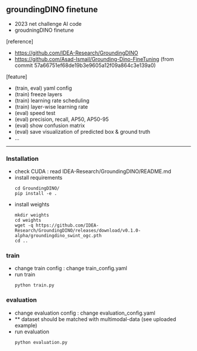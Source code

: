 ## groundingDINO finetune

- 2023 net challenge AI code 
- groudningDINO finetune

[reference] 
- https://github.com/IDEA-Research/GroundingDINO
- https://github.com/Asad-Ismail/Grounding-Dino-FineTuning
  (from commit 57a66751ef68de19b3e9605a12f09a864c3e139a0)

[feature] 
- (train, eval) yaml config 
- (train) freeze layers 
- (train) learning rate scheduling 
- (train) layer-wise learning rate
- (eval) speed test 
- (eval) precision, recall, AP50, AP50-95 
- (eval) show confusion matrix 
- (eval) save visualization of predicted box & ground truth 
- ... 

---

### Installation

- check CUDA : read IDEA-Research/GroundingDINO/README.md
- install requirements
  ```
  cd GroundingDINO/
  pip install -e .
  ```
- install weights
  ```
  mkdir weights
  cd weights
  wget -q https://github.com/IDEA-Research/GroundingDINO/releases/download/v0.1.0-alpha/groundingdino_swint_ogc.pth
  cd ..
  ```


### train 

- change train config : change train_config.yaml 
- run train 
  ```
  python train.py
  ```


### evaluation 

- change evaluation config : change evaluation_config.yaml
- ** dataset should be matched with multimodal-data (see uploaded example)
- run evaluation 
  ```
  python evaluation.py
  ```
